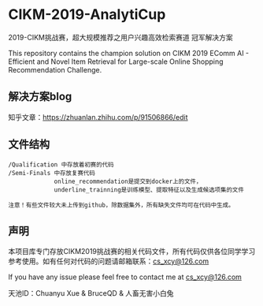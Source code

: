 # CIKM-2019-AnalytiCup
2019-CIKM挑战赛，超大规模推荐之用户兴趣高效检索赛道 冠军解决方案

This repository contains the champion solution on CIKM 2019 EComm AI - Efficient and Novel Item Retrieval for Large-scale Online Shopping Recommendation Challenge.

## 解决方案blog

知乎文章：https://zhuanlan.zhihu.com/p/91506866/edit

## 文件结构
    /Qualification 中存放着初赛的代码
    /Semi-Finals 中存放复赛代码
                 online_recommendation是提交到docker上的文件，
                 underline_trainning是训练模型、提取特征以及生成候选项集的文件
                 
    注意！有些文件较大未上传到github，除数据集外，所有缺失文件均可在代码中生成。

## 声明
本项目库专门存放CIKM2019挑战赛的相关代码文件，所有代码仅供各位同学学习参考使用。如有任何对代码的问题请邮箱联系：cs_xcy@126.com

If you have any issue please feel free to contact me at cs_xcy@126.com

天池ID：Chuanyu Xue & BruceQD & 人畜无害小白兔
